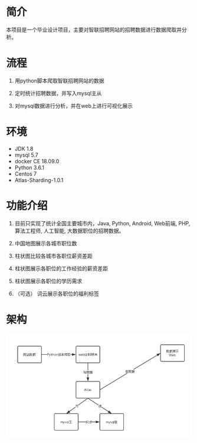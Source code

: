 # 简介

本项目是一个毕业设计项目，主要对智联招聘网站的招聘数据进行数据爬取并分析。

# 流程

1. 用python脚本爬取智联招聘网站的数据

2. 定时统计招聘数据，并写入mysql主从

3. 对mysql数据进行分析，并在web上进行可视化展示

# 环境

- JDK 1.8
- mysql 5.7
- docker CE 18.09.0
- Python 3.6.1
- Centos 7
- Atlas-Sharding-1.0.1

# 功能介绍

1. 目前只实现了统计全国主要城市内，Java, Python, Android, Web前端, PHP, 算法工程师, 人工智能, 大数据职位的招聘数据。

2. 中国地图展示各城市职位数

3. 柱状图比较各城市各职位薪资差距

4. 柱状图展示各职位的工作经验的薪资差距

5. 柱状图展示各职位的学历需求

6. （可选） 词云展示各职位的福利标签

# 架构

![image](http://github.com/aiurmaple/RecruitAnalyze/raw/master/images/framwork.png)
